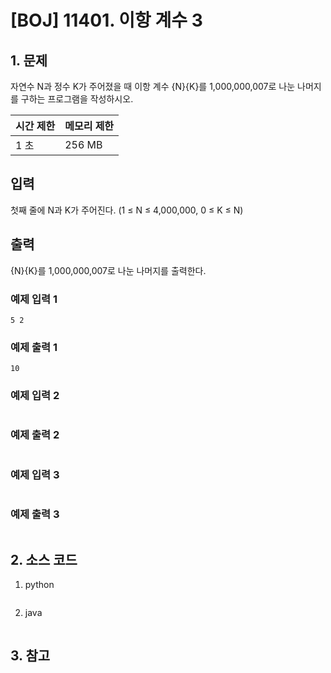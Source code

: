 # [BOJ] 11401. 이항 계수 3

## 1. 문제

자연수 N과 정수 K가 주어졌을 때 이항 계수 {N}{K}를 1,000,000,007로 나눈 나머지를 구하는 프로그램을 작성하시오.

| 시간 제한 | 메모리 제한 |
|:------|:-------| 
| 1 초   | 256 MB |


## 입력

첫째 줄에 N과 K가 주어진다.
(1 ≤ N ≤ 4,000,000, 0 ≤ K ≤ N)

## 출력

{N}{K}를 1,000,000,007로 나눈 나머지를 출력한다.

### 예제 입력 1

```
5 2
```

### 예제 출력 1

```
10
```


### 예제 입력 2

```

```

### 예제 출력 2

```

```


### 예제 입력 3

```

```

### 예제 출력 3

```

```

## 2. 소스 코드

1. python

```python

```

2. java

```java

```


## 3. 참고

```

```



